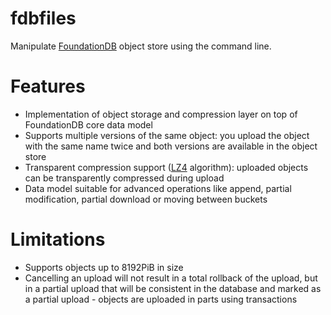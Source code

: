 # fdbfiles
Manipulate [FoundationDB](https://www.foundationdb.org/) object store using the command line.

# Features
- Implementation of object storage and compression layer on top of FoundationDB core data model
- Supports multiple versions of the same object: you upload the object with the same name twice and both versions are available in the object store
- Transparent compression support ([LZ4](https://github.com/lz4/lz4) algorithm): uploaded objects can be transparently compressed during upload
- Data model suitable for advanced operations like append, partial modification, partial download or moving between buckets
 
# Limitations
- Supports objects up to 8192PiB in size
- Cancelling an upload will not result in a total rollback of the upload, but in a partial upload that will be consistent in the database and marked as a partial upload - objects are uploaded in parts using transactions
